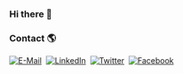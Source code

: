 ### Hi there 👋

<!--
**otirbnaej/otirbnaej** is a ✨ _special_ ✨ repository because its `README.md` (this file) appears on your GitHub profile.

Here are some ideas to get you started:

- 🔭 I’m currently working on ...
- 🌱 I’m currently learning ...
- 👯 I’m looking to collaborate on ...
- 🤔 I’m looking for help with ...
- 💬 Ask me about ...
- 📫 How to reach me: ...
- 😄 Pronouns: ...
- ⚡ Fun fact: ...
-->


### Contact 🌎

[![E-Mail](https://github.com/otirbnaej/otirbnaej/main/email.png)](mailto:otirbnaej@hotmail.com)&nbsp;&nbsp;[![LinkedIn](https://github.com/otirbnaej/otirbnaej/main/linkedin.png)](https://www.linkedin.com/in/otirbnaej)&nbsp; [![Twitter](https://github.com/otirbnaej/otirbnaej/main/twitter.png)</g>](https://twitter.com/otirbnaej)&nbsp;&nbsp;[![Facebook](https://github.com/otirbnaej/otirbnaej/main/facebook.png)](https://www.facebook.com/otirbnaej/)&nbsp;&nbsp;
